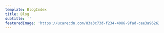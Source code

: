 ```yaml
---
template: BlogIndex
title: Blog
subtitle: ''
featuredImage: 'https://ucarecdn.com/83a3c73d-f234-4086-9fad-cee3a9626230/'
---
```


